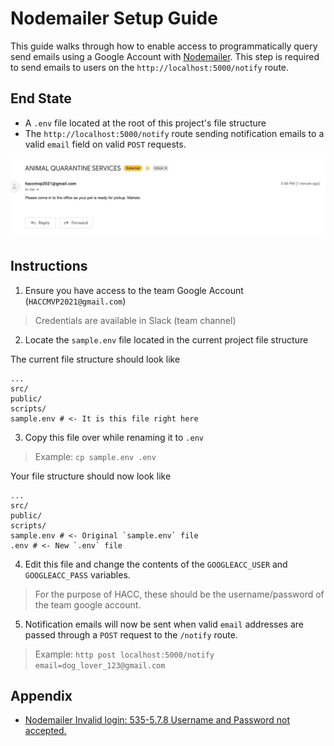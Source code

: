# Nodemailer Setup Guide

This guide walks through how to enable access to programmatically query send emails using a Google Account with [Nodemailer](https://nodemailer.com/). This step is required to send emails to users on the `http://localhost:5000/notify` route.

## End State
* A `.env` file located at the root of this project's file structure
* The `http://localhost:5000/notify` route sending notification emails to a valid `email` field on valid `POST` requests.

![Example Email Notification](imgs/example_email.png)

## Instructions
1. Ensure you have access to the team Google Account (`HACCMVP2021@gmail.com`)
> Credentials are available in Slack (team channel)
2. Locate the `sample.env` file located in the current project file structure

The current file structure should look like
```
...
src/
public/
scripts/
sample.env # <- It is this file right here
```
3. Copy this file over while renaming it to `.env`
> Example: `cp sample.env .env`

Your  file structure should now look like
```
...
src/
public/
scripts/
sample.env # <- Original `sample.env` file
.env # <- New `.env` file
```

4. Edit this file and change the contents of the `GOOGLEACC_USER` and `GOOGLEACC_PASS` variables.
> For the purpose of HACC, these should be the username/password of the team google account.

5. Notification emails will now be sent when valid `email` addresses are passed through a `POST` request to the `/notify` route.
> Example: `http post localhost:5000/notify email=dog_lover_123@gmail.com`

## Appendix
* [Nodemailer Invalid login: 535-5.7.8 Username and Password not accepted.](https://stackoverflow.com/questions/45478293/username-and-password-not-accepted-when-using-nodemailer)